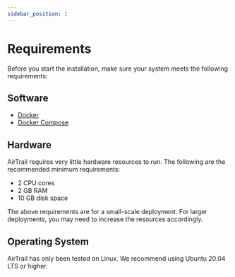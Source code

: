 ```yaml
---
sidebar_position: 1
---
```


# Requirements

Before you start the installation, make sure your system meets the following requirements:

## Software

- [Docker](https://docs.docker.com/get-docker/)
- [Docker Compose](https://docs.docker.com/compose/install/)

## Hardware

AirTrail requires very little hardware resources to run. The following are the recommended minimum requirements:

- 2 CPU cores
- 2 GB RAM
- 10 GB disk space

The above requirements are for a small-scale deployment. For larger deployments, you may need to increase the resources accordingly.

## Operating System

AirTrail has only been tested on Linux. We recommend using Ubuntu 20.04 LTS or higher.
